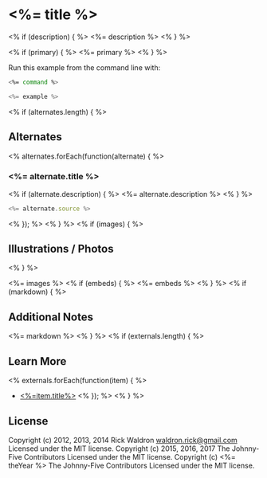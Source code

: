 <!--remove-start-->

# <%= title %>

<!--remove-end-->

<% if (description) { %>
<%= description %>
<% } %>



<% if (primary) { %>
<%= primary %>
<% } %>


Run this example from the command line with:
```bash
<%= command %>
```


```javascript
<%= example %>
```
<% if (alternates.length) { %>
## Alternates
<% alternates.forEach(function(alternate) { %>

### <%= alternate.title %>

<% if (alternate.description) { %>
<%= alternate.description %>
<% } %>

```javascript
<%= alternate.source %>
```
<% }); %>
<% } %>
<% if (images) { %>
## Illustrations / Photos
<% } %>

<%= images %>
<% if (embeds) { %>
<%= embeds %>
<% } %>
<% if (markdown) { %>
## Additional Notes
<%= markdown %>
<% } %>
<% if (externals.length) { %>
## Learn More
<% externals.forEach(function(item) { %>
- [<%=item.title%>](<%=item.href%>)
<% }); %>
<% } %>&nbsp;

<!--remove-start-->

## License
Copyright (c) 2012, 2013, 2014 Rick Waldron <waldron.rick@gmail.com>
Licensed under the MIT license.
Copyright (c) 2015, 2016, 2017 The Johnny-Five Contributors
Licensed under the MIT license.
Copyright (c) <%= theYear %> The Johnny-Five Contributors
Licensed under the MIT license.

<!--remove-end-->
